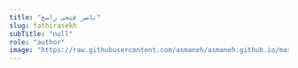 ```yaml
--- 
title: "ناصر فتحی راسخ" 
slug: fathirasekh 
subTitle: "null" 
role: "author" 
image: "https://raw.githubusercontent.com/asmaneh/asmaneh.github.io/master/assets/img/authors/fathirasekh.jpg" 
--- 
```

